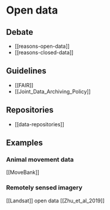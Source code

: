 # Open data

## Debate
* [[reasons-open-data]]
* [[reasons-closed-data]]


## Guidelines
* [[FAIR]]
* [[Joint_Data_Archiving_Policy]]

## Repositories
* [[data-repositories]]

## Examples
### Animal movement data
[[MoveBank]]

### Remotely sensed imagery
[[Landsat]] open data [[Zhu_et_al_2019]]
